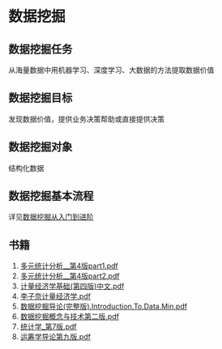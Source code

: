 # 数据挖掘

## 数据挖掘任务

从海量数据中用机器学习、深度学习、大数据的方法提取数据价值

## 数据挖掘目标

发现数据价值，提供业务决策帮助或直接提供决策

## 数据挖掘对象

结构化数据

## 数据挖掘基本流程

详见[数据挖掘从入门到进阶](./数据挖掘从入门到进阶/index.md)

## 书籍

1. [多元统计分析__第4版part1.pdf](./docs/多元统计分析__第4版part1.pdf)
2. [多元统计分析__第4版part2.pdf](./docs/多元统计分析__第4版part2.pdf)
3. [计量经济学基础(第四版)中文.pdf](./docs/计量经济学基础(第四版)中文.pdf)
4. [李子奈计量经济学.pdf](./docs/李子奈计量经济学.pdf)
5. [数据挖掘导论(完整版).Introduction.To.Data.Min.pdf](./docs/数据挖掘导论(完整版).Introduction.To.Data.Min.pdf)
6. [数据挖掘概念与技术第二版.pdf](./docs/数据挖掘概念与技术第二版.pdf)
7. [统计学_第7版.pdf](./docs/统计学_第7版.pdf)
8. [运筹学导论第九版.pdf](./docs/运筹学导论第九版.pdf)